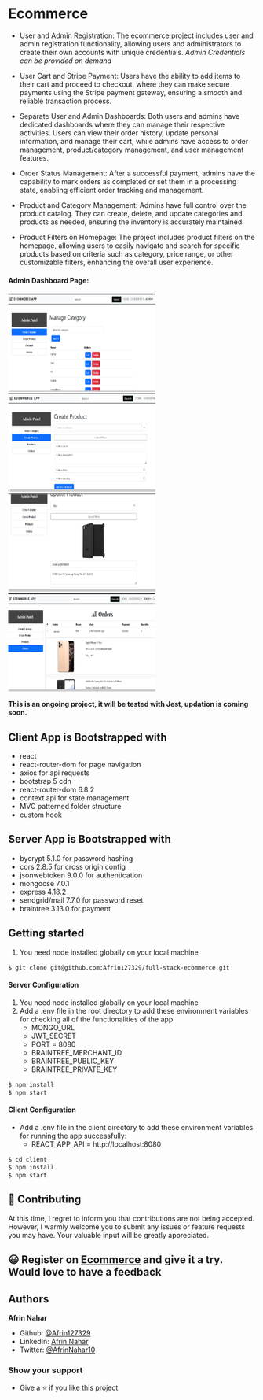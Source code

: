 # Ecommerce

- User and Admin Registration: The ecommerce project includes user and admin registration functionality, allowing users and administrators to create their own accounts with unique credentials.
  _Admin Credentials can be provided on demand_

- User Cart and Stripe Payment: Users have the ability to add items to their cart and proceed to checkout, where they can make secure payments using the Stripe payment gateway, ensuring a smooth and reliable transaction process.

- Separate User and Admin Dashboards: Both users and admins have dedicated dashboards where they can manage their respective activities. Users can view their order history, update personal information, and manage their cart, while admins have access to order management, product/category management, and user management features.

- Order Status Management: After a successful payment, admins have the capability to mark orders as completed or set them in a processing state, enabling efficient order tracking and management.

- Product and Category Management: Admins have full control over the product catalog. They can create, delete, and update categories and products as needed, ensuring the inventory is accurately maintained.

- Product Filters on Homepage: The project includes product filters on the homepage, allowing users to easily navigate and search for specific products based on criteria such as category, price range, or other customizable filters, enhancing the overall user experience.

#### Admin Dashboard Page:

<img src="/img/ad1.png" alt="Admin Dashboard" width="300" height="200">
<img src="/img/ad2.png" alt="Admin Dashboard" width="300" height="200">
<img src="/img/ad3.png" alt="Admin Dashboard" width="300" height="200">
<img src="/img/ad4.png" alt="Admin Dashboard" width="300" height="200">

**This is an ongoing project, it will be tested with Jest, updation is coming soon.**

## Client App is Bootstrapped with

- react
- react-router-dom for page navigation
- axios for api requests
- bootstrap 5 cdn
- react-router-dom 6.8.2
- context api for state management
- MVC patterned folder structure
- custom hook

## Server App is Bootstrapped with

- bycrypt 5.1.0 for password hashing
- cors 2.8.5 for cross origin config
- jsonwebtoken 9.0.0 for authentication
- mongoose 7.0.1
- express 4.18.2
- sendgrid/mail 7.7.0 for password reset
- braintree 3.13.0 for payment

## Getting started

1. You need node installed globally on your local machine

```
$ git clone git@github.com:Afrin127329/full-stack-ecommerce.git
```

#### Server Configuration

1. You need node installed globally on your local machine
2. Add a .env file in the root directory to add these environment variables for checking all of the functionalities of the app:
   - MONGO_URL
   - JWT_SECRET
   - PORT = 8080
   - BRAINTREE_MERCHANT_ID
   - BRAINTREE_PUBLIC_KEY
   - BRAINTREE_PRIVATE_KEY

```
$ npm install
$ npm start
```

#### Client Configuration

- Add a .env file in the client directory to add these environment variables for running the app successfully:
  - REACT_APP_API = http://localhost:8080

```
$ cd client
$ npm install
$ npm start
```

## 🤝 Contributing

At this time, I regret to inform you that contributions are not being accepted. However, I warmly welcome you to submit any issues or feature requests you may have. Your valuable input will be greatly appreciated.

## 😃 Register on [Ecommerce](https://vivacious-rose-rabbit.cyclic.app/) and give it a try. Would love to have a feedback

## Authors

**Afrin Nahar**

- Github: [@Afrin127329](https://github.com/Afrin127329)
- LinkedIn: [Afrin Nahar](https://www.linkedin.com/in/afrin-nahar-b849ba1a9/)
- Twitter: [@AfrinNahar10](https://twitter.com/AfrinNahar10)

### Show your support

- Give a ⭐ if you like this project
